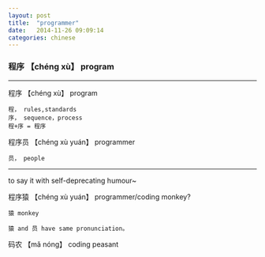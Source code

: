 ```yaml
---
layout: post
title:  "programmer"
date:   2014-11-26 09:09:14 
categories: chinese
---
```

### 程序 【chéng xù】 program
-----------
程序 【chéng xù】 program       

	程， rules,standards
    序， sequence，process
    程+序 = 程序

程序员 【chéng xù yuán】 programmer

    员， people

----

to say it with self-deprecating humour~
	
程序猿 【chéng xù yuán】 programmer/coding monkey?

    猿 monkey

    猿 and 员 have same pronunciation。

码农 【mǎ nóng】 coding peasant
